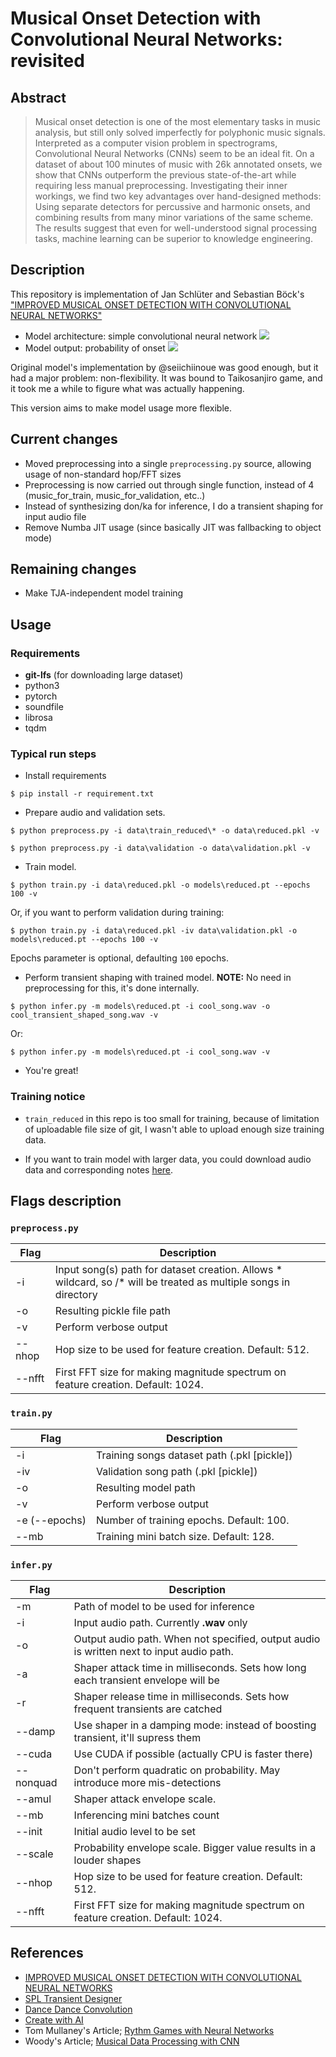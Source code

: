 # Musical Onset Detection with Convolutional Neural Networks: **revisited**

## Abstract
>Musical onset detection is one of the most elementary tasks in music analysis, but still only solved imperfectly for polyphonic music signals. Interpreted as a computer vision problem in spectrograms, Convolutional Neural Networks (CNNs) seem to be an ideal fit. On a dataset of about 100 minutes of music with 26k annotated onsets, we show that CNNs outperform the previous state-of-the-art while requiring less manual preprocessing. Investigating their inner workings, we find two key advantages over hand-designed methods: Using separate detectors for percussive and harmonic onsets, and combining results from many minor variations of the same scheme. The results suggest that even for well-understood signal processing tasks, machine learning can be superior to knowledge engineering.

## Description

This repository is implementation of Jan Schlüter and Sebastian Böck's ["IMPROVED MUSICAL ONSET DETECTION WITH CONVOLUTIONAL NEURAL NETWORKS"](http://www.ofai.at/~jan.schlueter/pubs/2014_icassp.pdf)

- Model architecture: simple convolutional neural network
![](./image/model.png)
- Model output: probability of onset
![](./image/result.jpg)

Original model's implementation by @seiichiinoue was good enough, but it had a major problem: non-flexibility.
It was bound to Taikosanjiro game, and it took me a while to figure what was actually happening.

This version aims to make model usage more flexible.

## Current changes
- Moved preprocessing into a single `preprocessing.py` source, allowing usage of non-standard hop/FFT sizes
- Preprocessing is now carried out through single function, instead of 4 (music_for_train, music_for_validation, etc..)
- Instead of synthesizing don/ka for inference, I do a transient shaping for input audio file
- Remove Numba JIT usage (since basically JIT was fallbacking to object mode)

## Remaining changes
- Make TJA-independent model training

## Usage
### Requirements

- **git-lfs** (for downloading large dataset)
- python3
- pytorch
- soundfile
- librosa
- tqdm

### Typical run steps

- Install requirements

```
$ pip install -r requirement.txt
```

- Prepare audio and validation sets.

```
$ python preprocess.py -i data\train_reduced\* -o data\reduced.pkl -v
```

```
$ python preprocess.py -i data\validation -o data\validation.pkl -v
```

- Train model.

```
$ python train.py -i data\reduced.pkl -o models\reduced.pt --epochs 100 -v
```

Or, if you want to perform validation during training:
```
$ python train.py -i data\reduced.pkl -iv data\validation.pkl -o models\reduced.pt --epochs 100 -v
```

Epochs parameter is optional, defaulting `100` epochs.

- Perform transient shaping with trained model. **NOTE:** No need in preprocessing for this, it's done internally.

```
$ python infer.py -m models\reduced.pt -i cool_song.wav -o cool_transient_shaped_song.wav -v
```

Or:

```
$ python infer.py -m models\reduced.pt -i cool_song.wav -v
```

- You're great!

### Training notice
- `train_reduced` in this repo is too small for training, because of limitation of uploadable file size of git, I wasn't able to upload enough size training data.

- If you want to train model with larger data, you could download audio data and corresponding notes [here](https://taikosanjiro-humenroom.net/original/).

## Flags description
### `preprocess.py`
| Flag        | Description |
| ----------- | ----------- |
| -i      | Input song(s) path for dataset creation. Allows * wildcard, so /* will be treated as multiple songs in directory |
| -o   | Resulting pickle file path |
| -v   | Perform verbose output |
| --nhop | Hop size to be used for feature creation. Default: 512.|
| --nfft | First FFT size for making magnitude spectrum on feature creation. Default: 1024. |

### `train.py`
| Flag        | Description |
| ----------- | ----------- |
| -i      | Training songs dataset path (.pkl [pickle])  |
| -iv  | Validation song path (.pkl [pickle]) |
| -o   | Resulting model path |
| -v   | Perform verbose output |
| -e (--epochs) | Number of training epochs. Default: 100.|
| --mb | Training mini batch size. Default: 128. |

### `infer.py`
| Flag        | Description |
| ----------- | ----------- |
| -m     | Path of model to be used for inference |
| -i      | Input audio path. Currently **.wav** only |
| -o   | Output audio path. When not specified, output audio is written next to input audio path. |
| -a   | Shaper attack time in milliseconds. Sets how long each transient envelope will be |
| -r   | Shaper release time in milliseconds. Sets how frequent transients are catched |
| --damp | Use shaper in a damping mode: instead of boosting transient, it'll supress them |
| --cuda | Use CUDA if possible (actually CPU is faster there) |
| --nonquad | Don't perform quadratic on probability. May introduce more mis-detections |
| --amul | Shaper attack envelope scale. |
| --mb  | Inferencing mini batches count |
| --init | Initial audio level to be set |
| --scale | Probability envelope scale. Bigger value results in a louder shapes |
| --nhop | Hop size to be used for feature creation. Default: 512.|
| --nfft | First FFT size for making magnitude spectrum on feature creation. Default: 1024. |

## References

- [IMPROVED MUSICAL ONSET DETECTION WITH CONVOLUTIONAL NEURAL NETWORKS](http://www.ofai.at/~jan.schlueter/pubs/2014_icassp.pdf)
- [SPL Transient Designer](https://spl.audio/wp-content/uploads/transient_designer_2_9946_manual.pdf)
- [Dance Dance Convolution](https://arxiv.org/pdf/1703.06891.pdf)
- [Create with AI](http://createwith.ai/paper/20170327/393)
- Tom Mullaney's Article; [Rythm Games with Neural Networks](http://tommymullaney.com/projects/rhythm-games-neural-networks)
- Woody's Article; [Musical Data Processing with CNN](https://qiita.com/woodyOutOfABase/items/01cc43fafe767d3edf62)
